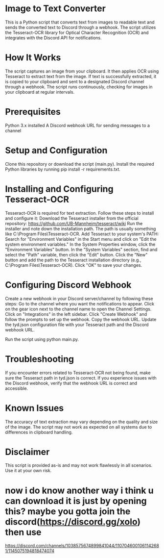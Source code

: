 # Image to Text Converter
This is a Python script that converts text from images to readable text and sends the converted text to Discord through a webhook. The script utilizes the Tesseract-OCR library for Optical Character Recognition (OCR) and integrates with the Discord API for notifications.

# How It Works
The script captures an image from your clipboard.
It then applies OCR using Tesseract to extract text from the image.
If text is successfully extracted, it is copied to your clipboard and sent to a designated Discord channel through a webhook.
The script runs continuously, checking for images in your clipboard at regular intervals.
# Prerequisites
Python 3.x installed
A Discord webhook URL for sending messages to a channel
# Setup and Configuration
Clone this repository or download the script (main.py).
Install the required Python libraries by running pip install -r requirements.txt.
# Installing and Configuring Tesseract-OCR
Tesseract-OCR is required for text extraction. Follow these steps to install and configure it:
Download the Tesseract installer from the official repository: https://github.com/UB-Mannheim/tesseract/wiki
Run the installer and note down the installation path. The path is usually something like C:\Program Files\Tesseract-OCR.
Add Tesseract to your system's PATH:
Search for "Environment Variables" in the Start menu and click on "Edit the system environment variables."
In the System Properties window, click the "Environment Variables" button.
In the "System Variables" section, find and select the "Path" variable, then click the "Edit" button.
Click the "New" button and add the path to the Tesseract installation directory (e.g., C:\Program Files\Tesseract-OCR).
Click "OK" to save your changes.
# Configuring Discord Webhook
Create a new webhook in your Discord server/channel by following these steps:
Go to the channel where you want the notifications to appear.
Click on the gear icon next to the channel name to open the Channel Settings.
Click on "Integrations" in the left sidebar.
Click "Create Webhook" and follow the prompts to set up the webhook.
Copy the webhook URL.
Update the tyd.json configuration file with your Tesseract path and the Discord webhook URL.

Run the script using python main.py.

# Troubleshooting
If you encounter errors related to Tesseract-OCR not being found, make sure the Tesseract path in tyd.json is correct.
If you experience issues with the Discord webhook, verify that the webhook URL is correct and accessible.
# Known Issues
The accuracy of text extraction may vary depending on the quality and size of the image.
The script may not work as expected on all systems due to differences in clipboard handling.
# Disclaimer
This script is provided as-is and may not work flawlessly in all scenarios. Use it at your own risk.
# now i do know another way i think u can download it is just by opening this? maybe you gotta join the discord(https://discord.gg/xolo) then use
 https://discord.com/channels/1038575674899841044/1107046001061142681/1145075194818474074

